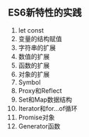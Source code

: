 ## ES6新特性的实践

1. let const
2. 变量的结构赋值
3. 字符串的扩展
4. 数值的扩展
5. 函数的扩展
6. 对象的扩展
7. Symbol
8. Proxy和Reflect
9. Set和Map数据结构
10. Iterator和for...of循环
11. Promise对象
12. Generator函数